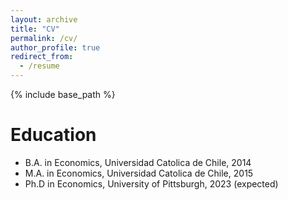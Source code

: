 ```yaml
---
layout: archive
title: "CV"
permalink: /cv/
author_profile: true
redirect_from:
  - /resume
---
```


{% include base_path %}

Education
======
* B.A. in Economics, Universidad Catolica de Chile, 2014
* M.A. in Economics, Universidad Catolica de Chile, 2015
* Ph.D in Economics, University of Pittsburgh, 2023 (expected)
